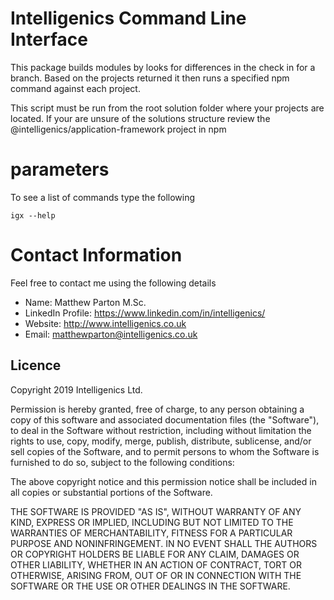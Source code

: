 # Intelligenics Command Line Interface

This package builds modules by looks for differences in the check in for a branch. Based on the projects returned it then runs 
a specified npm command against each project. 

This script must be run from the root solution folder where your projects are located. If your are unsure of the solutions structure review the @intelligenics/application-framework project in npm 

# parameters 
To see a list of commands type the following

```
igx --help
``` 


# Contact Information

Feel free to contact me using the following details

- Name: Matthew Parton M.Sc.
- LinkedIn Profile: https://www.linkedin.com/in/intelligenics/
- Website: http://www.intelligenics.co.uk
- Email: matthewparton@intelligenics.co.uk

## Licence
Copyright 2019  Intelligenics Ltd.

Permission is hereby granted, free of charge, to any person obtaining a copy of this software and associated documentation files (the "Software"), to deal in the Software without restriction, including without limitation the rights to use, copy, modify, merge, publish, distribute, sublicense, and/or sell copies of the Software, and to permit persons to whom the Software is furnished to do so, subject to the following conditions:

The above copyright notice and this permission notice shall be included in all copies or substantial portions of the Software.

THE SOFTWARE IS PROVIDED "AS IS", WITHOUT WARRANTY OF ANY KIND, EXPRESS OR IMPLIED, INCLUDING BUT NOT LIMITED TO THE WARRANTIES OF MERCHANTABILITY, FITNESS FOR A PARTICULAR PURPOSE AND NONINFRINGEMENT. IN NO EVENT SHALL THE AUTHORS OR COPYRIGHT HOLDERS BE LIABLE FOR ANY CLAIM, DAMAGES OR OTHER LIABILITY, WHETHER IN AN ACTION OF CONTRACT, TORT OR OTHERWISE, ARISING FROM, OUT OF OR IN CONNECTION WITH THE SOFTWARE OR THE USE OR OTHER DEALINGS IN THE SOFTWARE.
